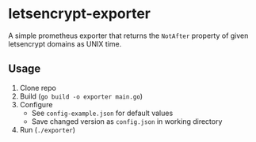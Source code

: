 # letsencrypt-exporter

A simple prometheus exporter that returns the `NotAfter` property of given letsencrypt domains as UNIX time.

## Usage

1. Clone repo
2. Build (`go build -o exporter main.go`)
3. Configure
    - See `config-example.json` for default values
    - Save changed version as `config.json` in working directory
4. Run (`./exporter`)
